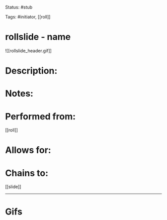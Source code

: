 Status: #stub

Tags: #initiator, [[roll]]

# rollslide - name
![[rollslide_header.gif]]
# Description:


# Notes:


# Performed from:
[[roll]]

# Allows for:


# Chains to:
[[slide]]

___
# Gifs
